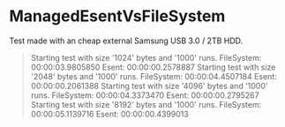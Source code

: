 ManagedEsentVsFileSystem
========================

Test made with an cheap external Samsung USB 3.0 / 2TB HDD.

> Starting test with size '1024' bytes and '1000' runs.
> FileSystem: 00:00:03.9805850
> Esent: 00:00:00.2578887
> Starting test with size '2048' bytes and '1000' runs.
> FileSystem: 00:00:04.4507184
> Esent: 00:00:00.2061388
> Starting test with size '4096' bytes and '1000' runs.
> FileSystem: 00:00:04.3373470
> Esent: 00:00:00.2795267
> Starting test with size '8192' bytes and '1000' runs.
> FileSystem: 00:00:05.1139716
> Esent: 00:00:00.4399013
